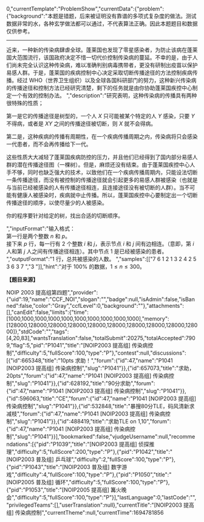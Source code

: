 0,"currentTemplate":"ProblemShow","currentData":{"problem":{"background":"本题是错题，后来被证明没有靠谱的多项式复杂度的做法。测试数据非常的水，各种玄学做法都可以通过，不代表算法正确。因此本题题目和数据仅供参考。

---

近来，一种新的传染病肆虐全球。蓬莱国也发现了零星感染者，为防止该病在蓬莱国大范围流行，该国政府决定不惜一切代价控制传染病的蔓延。不幸的是，由于人们尚未完全认识这种传染病，难以准确判别病毒携带者，更没有研制出疫苗以保护易感人群。于是，蓬莱国的疾病控制中心决定采取切断传播途径的方法控制疾病传播。经过 WHO（世界卫生组织）以及全球各国科研部门的努力，这种新兴传染病的传播途径和控制方法已经研究清楚，剩下的任务就是由你协助蓬莱国疾控中心制定一个有效的控制办法。
","description":"研究表明，这种传染病的传播具有两种很特殊的性质；

第一是它的传播途径是树型的，一个人 $X$ 只可能被某个特定的人 $Y$ 感染，只要 $Y$ 不得病，或者是 $XY$ 之间的传播途径被切断，则 $X$ 就不会得病。


第二是，这种疾病的传播有周期性，在一个疾病传播周期之内，传染病将只会感染一代患者，而不会再传播给下一代。


这些性质大大减轻了蓬莱国疾病防控的压力，并且他们已经得到了国内部分易感人群的潜在传播途径图（一棵树）。但是，麻烦还没有结束。由于蓬莱国疾控中心人手不够，同时也缺乏强大的技术，以致他们在一个疾病传播周期内，只能设法切断一条传播途径，而没有被控制的传播途径就会引起更多的易感人群被感染（也就是与当前已经被感染的人有传播途径相连，且连接途径没有被切断的人群）。当不可能有健康人被感染时，疾病就中止传播。所以，蓬莱国疾控中心要制定出一个切断传播途径的顺序，以使尽量少的人被感染。


你的程序要针对给定的树，找出合适的切断顺序。

","inputFormat":"输入格式：  
第一行是两个整数 $n$ 和 $p$。  
接下来 $p$ 行，每一行有 $2$ 个整数 $i$ 和 $j$，表示节点 $i$ 和 $j$ 间有边相连。（意即，第 $i$ 人和第 $j$ 人之间有传播途径相连）。其中节点 $1$ 是已经被感染的患者。
","outputFormat":"$1$ 行，总共被感染的人数。
","samples":[["7 6
1 2
1 3
2 4
2 5
3 6
3 7
","3
"]],"hint":"对于 $100\%$ 的数据，$1 \leq n \leq 300$。

**【题目来源】**

NOIP 2003 提高组第四题","provider":{"uid":19,"name":"CCF_NOI","slogan":"","badge":null,"isAdmin":false,"isBanned":false,"color":"Gray","ccfLevel":0,"background":""},"attachments":[],"canEdit":false,"limits":{"time":[1000,1000,1000,1000,1000,1000,1000,1000,1000,1000],"memory":[128000,128000,128000,128000,128000,128000,128000,128000,128000,128000]},"stdCode":"","tags":[4,20,83],"wantsTranslation":false,"totalSubmit":20275,"totalAccepted":7909,"flag":5,"pid":"P1041","title":"[NOIP2003 提高组] 传染病控制","difficulty":5,"fullScore":100,"type":"P"},"contest":null,"discussions":[{"id":665348,"title":"10pts 求助！","forum":{"id":47,"name":"P1041 [NOIP2003 提高组] 传染病控制","slug":"P1041"}},{"id":657073,"title":"求助，20pts","forum":{"id":47,"name":"P1041 [NOIP2003 提高组] 传染病控制","slug":"P1041"}},{"id":628192,"title":"90分求助","forum":{"id":47,"name":"P1041 [NOIP2003 提高组] 传染病控制","slug":"P1041"}},{"id":596063,"title":"CE","forum":{"id":47,"name":"P1041 [NOIP2003 提高组] 传染病控制","slug":"P1041"}},{"id":532848,"title":"暴搜80分TLE，码风清新求减枝","forum":{"id":47,"name":"P1041 [NOIP2003 提高组] 传染病控制","slug":"P1041"}},{"id":488419,"title":"求助TLE on 1,10","forum":{"id":47,"name":"P1041 [NOIP2003 提高组] 传染病控制","slug":"P1041"}}],"bookmarked":false,"vjudgeUsername":null,"recommendations":[{"pid":"P1039","title":"[NOIP2003 提高组] 侦探推理","difficulty":5,"fullScore":200,"type":"P"},{"pid":"P1042","title":"[NOIP2003 普及组] 乒乓球","difficulty":2,"fullScore":100,"type":"P"},{"pid":"P1043","title":"[NOIP2003 普及组] 数字游戏","difficulty":4,"fullScore":100,"type":"P"},{"pid":"P1050","title":"[NOIP2005 普及组] 循环","difficulty":5,"fullScore":100,"type":"P"},{"pid":"P1053","title":"[NOIP2005 提高组] 篝火晚会","difficulty":5,"fullScore":100,"type":"P"}],"lastLanguage":0,"lastCode":"","privilegedTeams":[],"userTranslation":null},"currentTitle":"[NOIP2003 提高组] 传染病控制","currentTheme":null,"currentTime":1694781856